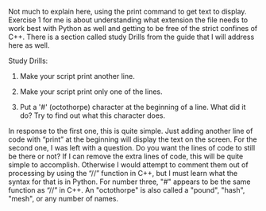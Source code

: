 Not much to explain here, using the print command to get text to display. Exercise 1 for me is about understanding what extension the file needs to work best with Python as well and getting to be free of the strict confines of C++. There is a section called study Drills from the guide that I will address here as well.

Study Drills:

1.	Make your script print another line.

2.	Make your script print only one of the lines.

3.	Put a '#' (octothorpe) character at the beginning of a line. What did it do? Try to find out what this character does.

In response to the first one, this is quite simple. Just adding another line of code with “print” at the beginning will display the text on the screen. For the second one, I was left with a question. Do you want the lines of code to still be there or not? If I can remove the extra lines of code, this will be quite simple to accomplish. Otherwise I would attempt to comment them out of processing by using the “//” function in C++, but I must learn what the syntax for that is in Python. For number three, "#" appears to be the same function as “//” in C++. An "octothorpe" is also called a "pound", "hash", "mesh", or any number of names.
